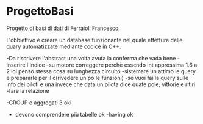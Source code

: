 # ProgettoBasi

Progetto di basi di dati di Ferraioli Francesco,

L'obbiettivo è creare un database funzionante nel quale effetture delle quary automatizzate mediante codice in C++.
 
 
-Da riscrivere l'abstract una volta avuta la conferma che vada bene
-Inserire l'indice
-su motore correggere perchè essendo int approssima 1.6 a 2 lol penso stessa cosa su lunghezza circuito
-sistemare un attimo le query e prepararle per il c(rivedere un po le funzioni)
-se vuoi fai la query sulle info dei piloti e una invece che data un pilota dice quate pole, vittorie e ritiri
-fare la relazione

-GROUP e aggregati 3 oki
- devono comprendere più tabelle ok 
-having ok

